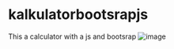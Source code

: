 # kalkulatorbootsrapjs
This a calculator with a js and bootsrap
![image](https://github.com/user-attachments/assets/7b475f21-7275-4b00-bf8d-52bfc6fcc2e3)
